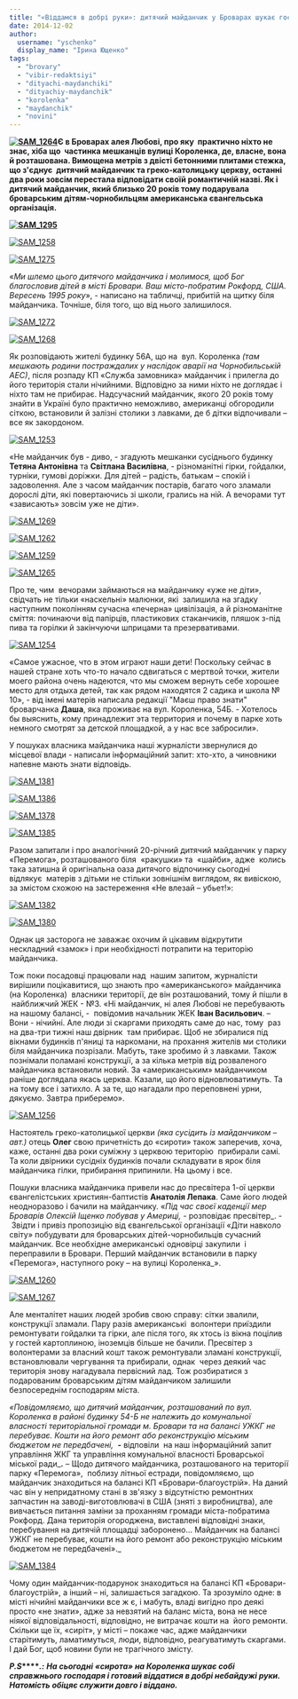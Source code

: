 ```yaml
---
title: "«Віддамся в добрі руки»: дитячий майданчик у Броварах шукає господаря"
date: 2014-12-02
author: 
  username: "yschenko"
  display_name: "Ірина Ющенко"
tags: 
  - "brovary"
  - "vibir-redaktsiyi"
  - "dityachi-maydanchiki"
  - "dityachiy-maydanchik"
  - "korolenka"
  - "maydanchik"
  - "novini"
---
```


**[![SAM_1264](https://mpz.brovary.org/wp-content/uploads/2014/11/SAM_1264.jpg)](https://mpz.brovary.org/wp-content/uploads/2014/11/SAM_1264.jpg)Є в Броварах алея Любові, про яку  практично ніхто не знає, хіба що  частинка мешканців вулиці Короленка, де, власне, вона й розташована. Вимощена метрів з двісті бетонними плитами стежка, що з'єднує  дитячий майданчик та греко-католицьку церкву, останні два роки зовсім перестала відповідати своїй романтичній назві. Як і дитячий майданчик, який близько 20 років тому подарувала броварським дітям-чорнобильцям американська євангельська організація.**

**[![SAM_1295](https://mpz.brovary.org/wp-content/uploads/2014/11/SAM_1295.jpg)](https://mpz.brovary.org/wp-content/uploads/2014/11/SAM_1295.jpg)**

[![SAM_1258](https://mpz.brovary.org/wp-content/uploads/2014/11/SAM_1258.jpg)](https://mpz.brovary.org/wp-content/uploads/2014/11/SAM_1258.jpg)

[![SAM_1275](https://mpz.brovary.org/wp-content/uploads/2014/11/SAM_1275.jpg)](https://mpz.brovary.org/wp-content/uploads/2014/11/SAM_1275.jpg)

«_Ми шлемо цього дитячого майданчика і молимося, щоб Бог благословив дітей в місті Бровари. Ваш місто-побратим Рокфорд, США. Вересень 1995 року_», - написано на табличці, прибитій на щитку біля майданчика. Точніше, біля того, що від нього залишилося.

[![SAM_1272](https://mpz.brovary.org/wp-content/uploads/2014/11/SAM_1272.jpg)](https://mpz.brovary.org/wp-content/uploads/2014/11/SAM_1272.jpg)

[![SAM_1268](https://mpz.brovary.org/wp-content/uploads/2014/11/SAM_1268.jpg)](https://mpz.brovary.org/wp-content/uploads/2014/11/SAM_1268.jpg)

Як розповідають жителі будинку 56А, що на  вул. Короленка _(там мешкають родини постраждалих у наслідок аварії на Чорнобильській АЕС)_, після розпаду КП «Служба замовника» майданчик і прилегла до його територія стали нічийними. Відповідно за ними ніхто не доглядає і ніхто там не прибирає. Надсучасний майданчик, якого 20 років тому знайти в Україні було практично неможливо, американці обгородили сіткою, встановили й залізні столики з лавками, де б дітки відпочивали – все як закордоном.

[![SAM_1253](https://mpz.brovary.org/wp-content/uploads/2014/11/SAM_1253.jpg)](https://mpz.brovary.org/wp-content/uploads/2014/11/SAM_1253.jpg)

«Не майданчик був - диво, - згадують мешканки сусіднього будинку **Тетяна Антонівна** та **Світлана Василівна**, - різноманітні гірки, гойдалки, турніки, гумові доріжки. Для дітей – радість, батькам – спокій і задоволення. Але з часом майданчик постарів, багато чого зламали дорослі діти, які повертаючись зі школи, грались на ній. А вечорами тут «зависають» зовсім уже не діти».

[![SAM_1269](https://mpz.brovary.org/wp-content/uploads/2014/11/SAM_1269.jpg)](https://mpz.brovary.org/wp-content/uploads/2014/11/SAM_1269.jpg)

[![SAM_1262](https://mpz.brovary.org/wp-content/uploads/2014/11/SAM_1262.jpg)](https://mpz.brovary.org/wp-content/uploads/2014/11/SAM_1262.jpg)

[![SAM_1259](https://mpz.brovary.org/wp-content/uploads/2014/11/SAM_1259.jpg)](https://mpz.brovary.org/wp-content/uploads/2014/11/SAM_1259.jpg)

[![SAM_1265](https://mpz.brovary.org/wp-content/uploads/2014/11/SAM_1265.jpg)](https://mpz.brovary.org/wp-content/uploads/2014/11/SAM_1265.jpg)

Про те, чим  вечорами займаються на майданчику «уже не діти», свідчать не тільки «наскельні» малюнки, які  залишила на згадку наступним поколінням сучасна «печерна» цивілізація, а й різноманітне сміття: починаючи від папірців, пластикових стаканчиків, пляшок з-під пива та горілки й закінчуючи шприцами та презервативами.

[![SAM_1254](https://mpz.brovary.org/wp-content/uploads/2014/11/SAM_1254.jpg)](https://mpz.brovary.org/wp-content/uploads/2014/11/SAM_1254.jpg)

«Самое ужасное, что в этом играют наши дети! Поскольку сейчас в нашей стране хоть что-то начало сдвигаться с мертвой точки, жители моего района очень надеются, что мы сможем вернуть себе хорошее место для отдыха детей, так как рядом находятся 2 садика и школа № 10», - від імені матерів написала редакції "Маєш право знати" броварчанка **Даша**, яка проживає на вул. Короленка, 54Б. - Хотелось бы выяснить, кому принадлежит эта территория и почему в парке хоть немного смотрят за детской площадкой, а у нас все забросили».

У пошуках власника майданчика наші журналісти звернулися до місцевої влади - написали інформаційний запит: хто-хто, а чиновники напевне мають знати відповідь.

[![SAM_1381](https://mpz.brovary.org/wp-content/uploads/2014/11/SAM_1381.jpg)](https://mpz.brovary.org/wp-content/uploads/2014/11/SAM_1381.jpg)

[![SAM_1386](https://mpz.brovary.org/wp-content/uploads/2014/11/SAM_1386.jpg)](https://mpz.brovary.org/wp-content/uploads/2014/11/SAM_1386.jpg)

[![SAM_1378](https://mpz.brovary.org/wp-content/uploads/2014/11/SAM_1378.jpg)](https://mpz.brovary.org/wp-content/uploads/2014/11/SAM_1378.jpg)

[![SAM_1385](https://mpz.brovary.org/wp-content/uploads/2014/11/SAM_1385.jpg)](https://mpz.brovary.org/wp-content/uploads/2014/11/SAM_1385.jpg)

Разом запитали і про аналогічний 20-річний дитячий майданчик у парку «Перемога», розташованого біля  «ракушки» та  «шайби», адже  колись така затишна й оригінальна оаза дитячого відпочинку сьогодні  відлякує  матерів з дітьми не стільки зовнішнім виглядом, як вивіскою, за змістом схожою на застереження «Не влезай – убьет!»:

[![SAM_1382](https://mpz.brovary.org/wp-content/uploads/2014/11/SAM_1382.jpg)](https://mpz.brovary.org/wp-content/uploads/2014/11/SAM_1382.jpg)

[![SAM_1380](https://mpz.brovary.org/wp-content/uploads/2014/11/SAM_1380.jpg)](https://mpz.brovary.org/wp-content/uploads/2014/11/SAM_1380.jpg)

Однак ця засторога не заважає охочим й цікавим відкрутити нескладний «замок» і при необхідності потрапити на територію майданчика.

Тож поки посадовці працювали над  нашим запитом, журналісти вирішили поцікавитися, що знають про «американського» майданчика (на Короленка)  власники території, де він розташований, тому й пішли в  найближчий ЖЕК - №3. «Ні майданчик, ні алея Любові не перебувають на нашому балансі, -  повідомив начальник ЖЕК **Іван Васильович**. – Вони - нічийні. Але люди зі скаргами приходять саме до нас, тому  раз на два-три тижні наш двірник  там прибирає. Щоб не збиралися під вікнами будинків п'яниці та наркомани, на прохання жителів ми столики біля майданчика позрізали. Мабуть, таке зробимо й з лавками. Також познімали поламані конструкції, а за кілька метрів від розваленого майданчика встановили новий. За «американським» майданчиком раніше доглядала якась церква. Казали, що його відновлюватимуть. Та на тому все і затихло. А за те, що нагадали про переповнені урни, дякуємо. Завтра приберемо».

[![SAM_1256](https://mpz.brovary.org/wp-content/uploads/2014/11/SAM_1256.jpg)](https://mpz.brovary.org/wp-content/uploads/2014/11/SAM_1256.jpg)

Настоятель греко-католицької церкви _(яка сусідить із майданчиком – авт.)_ отець **Олег** свою причетність до «сироти» також заперечив, хоча, каже, останні два роки суміжну з церквою територію  прибирали самі. Та коли двірники сусідніх будинків почали складувати в ярок біля майданчика гілки, прибирання припинили. На цьому і все.

Пошуки власника майданчика привели нас до пресвітера 1-ої церкви євангелістських християн-баптистів **Анатолія Лепака**. Саме його людей неодноразово і бачили на майданчику. «_Під час своєї каденції мер Броварів Олексій Іщенко побував у Америці, -_ розповідає пресвітер_. -  Звідти і привіз пропозицію від євангельської організації «Діти навколо світу» побудувати для броварських дітей-чорнобильців сучасний майданчик. Все необхідне американські одновірці закупили  і переправили в Бровари. Перший майданчик встановили в парку «Перемога», наступного року – на вулиці Короленка_».

[![SAM_1260](https://mpz.brovary.org/wp-content/uploads/2014/11/SAM_1260.jpg)](https://mpz.brovary.org/wp-content/uploads/2014/11/SAM_1260.jpg)

[![SAM_1267](https://mpz.brovary.org/wp-content/uploads/2014/11/SAM_1267.jpg)](https://mpz.brovary.org/wp-content/uploads/2014/11/SAM_1267.jpg)

Але менталітет наших людей зробив свою справу: сітки звалили, конструкції зламали. Пару разів американські  волонтери приїздили ремонтувати гойдалки та гірки, але після того, як хтось із вікна поцілив у гостей картоплиною, іноземців більше не бачили. Пресвітер з волонтерами за власний кошт також ремонтували зламані конструкції, встановлювали чергування та прибирали, однак  через деякий час територія знову нагадувала первісний лад. Тож розбиратися з подарованим броварським дітям майданчиком залишили безпосереднім господарям міста.

_«Повідомляємо, що дитячий майданчик, розташований по вул. Короленка в районі будинку 54-Б не належить до комунальної власності територіальної громади м. Бровари та на балансі УЖКГ не перебуває. Кошти на його ремонт або реконструкцію міським бюджетом не передбачені,  **\-**_ відповіли  на наш інформаційний запит  управління ЖКГ та управління комунальної власності Броварської міської ради_**.** – Щодо дитячого майданчика, розташованого на території парку «Перемога»,  поблизу літньої естради, повідомляємо, що майданчик знаходиться на балансі КП «Бровари-благоустрій». На даний час він у непридатному стані в зв'язку з відсутністю ремонтних запчастин на заводі-виготовлювачі в США (зняті з виробництва), але вивчається питання заміни за проханням громади міста-побратима Рокфорд. Дана територія огороджена, виставлені відповідні знаки, перебування на дитячій площадці заборонено… Майданчик на балансі УЖКГ не перебуває, кошти на його ремонт або реконструкцію міським бюджетом не передбачені»._

[![SAM_1384](https://mpz.brovary.org/wp-content/uploads/2014/11/SAM_1384.jpg)](https://mpz.brovary.org/wp-content/uploads/2014/11/SAM_1384.jpg)

Чому один майданчик-подарунок знаходиться на балансі КП «Бровари-благоустрій», а інший – ні, залишається загадкою. Та зрозуміло одне: в місті нічийні майданчики все ж є, і мабуть, владі вигідно про деякі просто «не знати», адже за невзятий на баланс міста, вона не несе ніякої відповідальності, відповідно, не витрачає кошти на  його ремонти. Скільки ще їх, «сиріт», у місті – покаже час, адже майданчики старітимуть, ламатимуться, люди, відповідно, реагуватимуть скаргами. І дай Бог, щоб новини були не трагічного змісту.

**_P_****_._****_S_****_.:_** **_На сьогодні «сирота» на Короленка шукає собі справжнього господаря і готовий віддатися в добрі небайдужі руки. Натомість обіцяє служити довго і віддано._**
